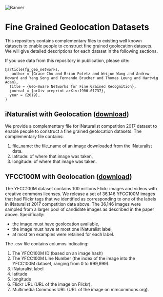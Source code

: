 ![Banner](https://rawgit.com/visipedia/fg_geo/master/assets/banner.png)

# Fine Grained Geolocation Datasets

This repository contains complementary files to existing well known datasets to enable people to construct fine grained geolocation datasets. We will give detailed descriptions for each dataset in the following sections.

If you use data from this repository in publication, please cite:
```
@article{fg_geo_networks,
   author = {Grace Chu and Brian Potetz and Weijun Wang and Andrew Howard and Yang Song and Fernando Brucher and Thomas Leung and Hartwig Adam},
  title = {Geo-Aware Networks for Fine Grained Recognition},
  journal = {arXiv preprint arXiv:1906.01737},
  year = {2019},
}
```

## iNaturalist with Geolocation ([download](https://github.com/visipedia/fg_geo/blob/master/data/inat2017_file_name_to_geo.csv))

We provide a complementary file for iNaturalist competition 2017 dataset to enable people to construct a fine grained geolocation datasets. The complementary file contains:

1. file_name: the file_name of an image downloaded from the iNaturalist data.
2. latitude: of where that image was taken,
3. longitude: of where that image was taken.

## YFCC100M with Geolocation ([download](https://github.com/visipedia/fg_geo/blob/master/data/yfcc100m_geolocated_inat2017species.csv))

The YFCC100M dataset contains 100 millions Flickr images and videos with creative commons licenses. We release a set of 36,146 YFCC100M images that had Flickr tags that we identified as corresponding to one of the labels in iNaturalist 2017 competition data above. The 36,146 images were sampled from a larger pool of candidate images as described in the paper above. Specifically:

* the image must have geolocation available,
* the image must have at most one iNaturalist label,
* at most ten examples were retained for each label.

The .csv file contains columns indicating:

1. The YFCC100M ID (based on an image hash)
2. The YFCC100M Line Number (the index of the image into the YFCC100M dataset, ranging from 0 to 999,999).
3. iNaturalist label
4. latitude
5. longitude
6. Flickr URL (URL of the image on Flickr).
7. Multimedia Commons URL (URL of the image on mmcommons.org).

